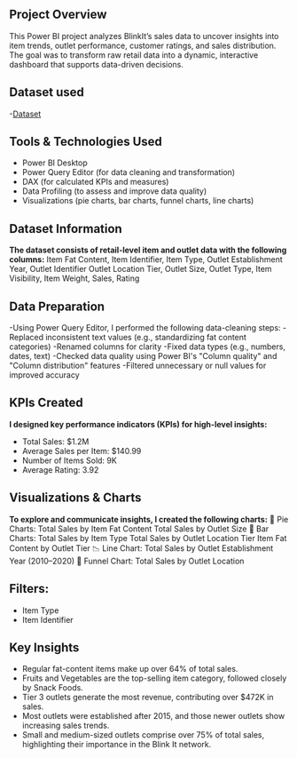  ## Project Overview
This Power BI project analyzes BlinkIt’s sales data to uncover insights into item trends, outlet performance, customer ratings, and sales distribution. The goal was to transform raw retail data into a dynamic, interactive dashboard that supports data-driven decisions.
## Dataset used
-<a href="https://github.com/Thirisha255/Blink-It-Sales-Dashboard-Power-BI-Project/commit/3f4d0043e3407149b0aabf0301f968042c52263d">Dataset<a/>
##  Tools & Technologies Used
- Power BI Desktop
- Power Query Editor (for data cleaning and transformation)
- DAX (for calculated KPIs and measures)
- Data Profiling (to assess and improve data quality)
- Visualizations (pie charts, bar charts, funnel charts, line charts)
##  Dataset Information
**The dataset consists of retail-level item and outlet data with the following columns:**
Item Fat Content, Item Identifier, Item Type, Outlet Establishment Year, Outlet Identifier
Outlet Location Tier, Outlet Size, Outlet Type, Item Visibility, Item Weight, Sales, Rating
##  Data Preparation
-Using Power Query Editor, I performed the following data-cleaning steps:
-Replaced inconsistent text values (e.g., standardizing fat content categories)
-Renamed columns for clarity
-Fixed data types (e.g., numbers, dates, text)
-Checked data quality using Power BI's "Column quality" and "Column distribution" features
-Filtered unnecessary or null values for improved accuracy
##  KPIs Created
**I designed key performance indicators (KPIs) for high-level insights:**
- Total Sales: $1.2M
- Average Sales per Item: $140.99
- Number of Items Sold: 9K
- Average Rating: 3.92
##  Visualizations & Charts
**To explore and communicate insights, I created the following charts:**
🔸 Pie Charts:
Total Sales by Item Fat Content
Total Sales by Outlet Size
🔹 Bar Charts:
Total Sales by Item Type
Total Sales by Outlet Location Tier
Item Fat Content by Outlet Tier
📉 Line Chart:
Total Sales by Outlet Establishment Year (2010–2020)
🔻 Funnel Chart:
Total Sales by Outlet Location
##  Filters:
- Item Type
- Item Identifier
##  Key Insights
- Regular fat-content items make up over 64% of total sales.
- Fruits and Vegetables are the top-selling item category, followed closely by Snack Foods.
- Tier 3 outlets generate the most revenue, contributing over $472K in sales.
- Most outlets were established after 2015, and those newer outlets show increasing sales trends.
- Small and medium-sized outlets comprise over 75% of total sales, highlighting their importance in the Blink It network.

